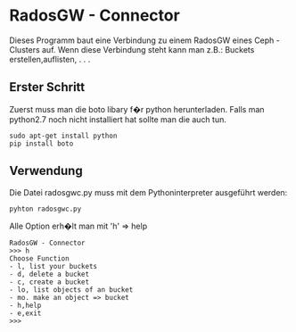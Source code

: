 # RadosGW - Connector


Dieses Programm baut eine Verbindung zu einem RadosGW eines Ceph - Clusters
auf. Wenn diese Verbindung steht kann man z.B.: Buckets erstellen,auflisten, . . .  

## Erster Schritt

Zuerst muss man die boto libary f�r python herunterladen.
Falls man python2.7 noch nicht installiert hat sollte man die auch tun. 

```
sudo apt-get install python
pip install boto

```
## Verwendung
Die Datei radosgwc.py muss mit dem Pythoninterpreter ausgeführt werden: 

```
pyhton radosgwc.py
```
Alle Option erh�lt man mit 'h' => help

```
RadosGW - Connector
>>> h
Choose Function
- l, list your buckets
- d, delete a bucket
- c, create a bucket
- lo, list objects of an bucket
- mo. make an object => bucket
- h,help
- e,exit
>>>
```